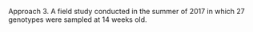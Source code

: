 Approach 3. A field study conducted in the summer of 2017 in which 27 genotypes were sampled at 14 weeks old.
